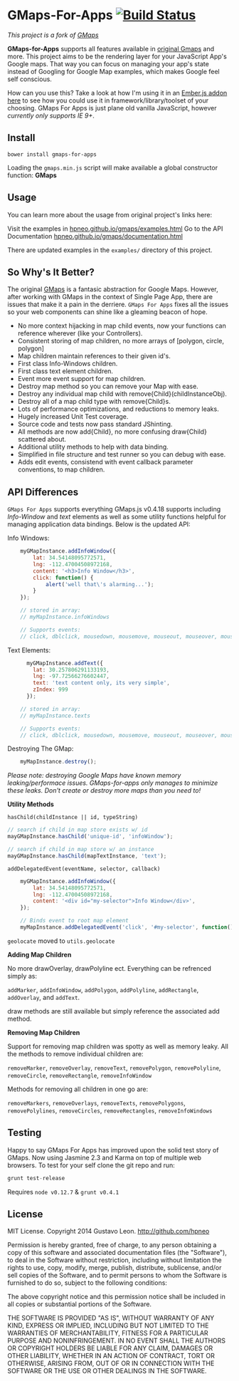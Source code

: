 # GMaps-For-Apps [![Build Status](https://travis-ci.org/Matt-Jensen/gmaps-for-apps.svg?branch=master)](https://travis-ci.org/Matt-Jensen/gmaps-for-apps)

*This project is a fork of [GMaps](https://github.com/hpneo/gmaps)*

**GMaps-for-Apps** supports all features available in [original Gmaps](http://hpneo.github.com/gmaps/) and more.  This project aims to be the rendering layer for your JavaScript App's Google maps.  That way you can focus on managing your app's state instead of Googling for Google Map examples, which makes Google feel self conscious.

How can you use this?  Take a look at how I'm using it in an [Ember.js addon here](https://github.com/Matt-Jensen/ember-cli-g-maps) to see how you could use it in framework/library/toolset of your choosing. GMaps For Apps is just plane old vanilla JavaScript, however _currently only supports IE 9+_.

Install
--------------------
`bower install gmaps-for-apps`

Loading the `gmaps.min.js` script will make available a global constructor function: **GMaps**

Usage
-------
You can learn more about the usage from original project's links here:

Visit the examples in [hpneo.github.io/gmaps/examples.html](http://hpneo.github.io/gmaps/examples.html)
Go to the API Documentation [hpneo.github.io/gmaps/documentation.html](http://hpneo.github.io/gmaps/documentation.html)

There are updated examples in the `examples/` directory of this project.

So Why's It Better?
---------------------

The original [GMaps](https://github.com/hpneo/gmaps) is a fantasic abstraction for Google Maps. However, after working with GMaps in the context of Single Page App, there are issues that make it a pain in the derriere.  `GMaps For Apps` fixes all the issues so your web components can shine like a gleaming beacon of hope.

- No more context hijacking in map child events, now your functions can reference wherever (like your Controllers).
- Consistent storing of map children, no more arrays of [polygon, circle, polygon]
- Map children maintain references to their given id's.
- First class Info-Windows children.
- First class text element children.
- Event more event support for map children.
- Destroy map method so you can remove your Map with ease.
- Destroy any individual map child with remove{Child}(childInstanceObj).
- Destroy all of a map child type with remove{Child}s.
- Lots of performance optimizations, and reductions to memory leaks.
- Hugely increased Unit Test coverage.
- Source code and tests now pass standard JShinting.
- All methods are now add{Child}, no more confusing draw{Child} scattered about.
- Additional utility methods to help with data binding.
- Simplified in file structure and test runner so you can debug with ease.
- Adds edit events, consistend with event callback parameter conventions, to map children.

API Differences
-----------------

`GMaps For Apps` supports everything GMaps.js v0.4.18 supports including *Info-Window* and *text* elements as well as some utility functions helpful for managing application data bindings.  Below is the updated API:

Info Windows:
```js
    myGMapInstance.addInfoWindow({
        lat: 34.54148095772571,
        lng: -112.47004508972168,
        content: '<h3>Info Window</h3>',
        click: function() {
            alert('well that\'s alarming...');
        }
    });

    // stored in array:
    // myMapInstance.infoWindows

    // Supports events:
    // click, dblclick, mousedown, mousemove, mouseout, mouseover, mouseup, rightclick
```

Text Elements:
```js
      myGMapInstance.addText({
        lat: 30.257806291133193,
        lng: -97.72566276602447,
        text: 'text content only, its very simple',
        zIndex: 999
      });

    // stored in array:
    // myMapInstance.texts

    // Supports events:
    // click, dblclick, mousedown, mousemove, mouseout, mouseover, mouseup, rightclick
```

Destroying The GMap:
```js
    myMapInstance.destroy();
```
*Please note: destroying Google Maps have known memory leaking/performace issues.  GMaps-for-apps only manages to minimize these leaks.  Don't create or destroy more maps than you need to!*

**Utility Methods**

`hasChild(childInstance || id, typeString)`
```js
// search if child in map store exists w/ id
mayGMapInstance.hasChild('unique-id', 'infoWindow');

// search if child in map store w/ an instance
mayGMapInstance.hasChild(mapTextInstance, 'text');
```

`addDelegatedEvent(eventName, selector, callback)`
```js
    myGMapInstance.addInfoWindow({
        lat: 34.54148095772571,
        lng: -112.47004508972168,
        content: '<div id="my-selector">Info Window</div>',
    });

    // Binds event to root map element
    myMapInstance.addDelegatedEvent('click', '#my-selector', function() { console.log('delegate'); });
```

`geolocate` moved to `utils.geolocate`

**Adding Map Children**

No more drawOverlay, drawPolyline ect.  Everything can be refrenced simply as:

`addMarker`, `addInfoWindow`, `addPolygon`, `addPolyline`, `addRectangle`, `addOverlay`, and `addText`.

draw methods are still available but simply reference the associated add method.

**Removing Map Children**

Support for removing map children was spotty as well as memory leaky. All the methods to remove individual children are:

`removeMarker`, `removeOverlay`, `removeText`, `removePolygon`, `removePolyline`, `removeCircle`, `removeRectangle`, `removeInfoWindow`

Methods for removing all children in one go are:

`removeMarkers`, `removeOverlays`, `removeTexts`, `removePolygons`, `removePolylines`, `removeCircles`, `removeRectangles`, `removeInfoWindows`

Testing
---------
Happy to say GMaps For Apps has improved upon the solid test story of GMaps.  Now using Jasmine 2.3 and Karma on top of multiple web browsers. To test for your self clone the git repo and run:

```js
grunt test-release
```
Requires `node v0.12.7` & `grunt v0.4.1`


License
---------
MIT License. Copyright 2014 Gustavo Leon. http://github.com/hpneo

Permission is hereby granted, free of charge, to any
person obtaining a copy of this software and associated
documentation files (the "Software"), to deal in the
Software without restriction, including without limitation
the rights to use, copy, modify, merge, publish,
distribute, sublicense, and/or sell copies of the
Software, and to permit persons to whom the Software is
furnished to do so, subject to the following conditions:

The above copyright notice and this permission notice
shall be included in all copies or substantial portions of
the Software.

THE SOFTWARE IS PROVIDED "AS IS", WITHOUT WARRANTY OF ANY
KIND, EXPRESS OR IMPLIED, INCLUDING BUT NOT LIMITED TO THE
WARRANTIES OF MERCHANTABILITY, FITNESS FOR A PARTICULAR
PURPOSE AND NONINFRINGEMENT. IN NO EVENT SHALL THE AUTHORS
OR COPYRIGHT HOLDERS BE LIABLE FOR ANY CLAIM, DAMAGES OR
OTHER LIABILITY, WHETHER IN AN ACTION OF CONTRACT, TORT OR
OTHERWISE, ARISING FROM, OUT OF OR IN CONNECTION WITH THE
SOFTWARE OR THE USE OR OTHER DEALINGS IN THE SOFTWARE.
